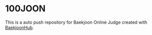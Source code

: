 # 100JOON
This is a auto push repository for Baekjoon Online Judge created with [BaekjoonHub](https://github.com/BaekjoonHub/BaekjoonHub).
